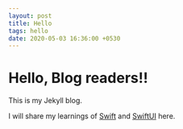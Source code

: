 ```yaml
---
layout: post
title: Hello
tags: hello
date: 2020-05-03 16:36:00 +0530
---
```



# Hello, Blog readers!!

This is my Jekyll blog. 

I will share my learnings of [Swift](https://swift.org/about/) and [SwiftUI](https://developer.apple.com/xcode/swiftui/) here.
